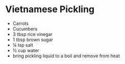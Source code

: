 # Vietnamese Pickling

- Carrots
- Cucumbers
- 3 tbsp rice vinegar
- 1 tbsp brown sugar
- ¼ tsp salt
- ½ cup water
- bring pickling liquid to a boil and remove from heat
